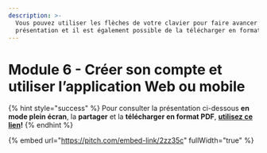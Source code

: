 ```yaml
---
description: >-
  Vous pouvez utiliser les flèches de votre clavier pour faire avancer la
  présentation et il est également possible de la télécharger en format PDF.
---
```


# Module 6 - Créer son compte et utiliser l’application Web ou mobile

{% hint style="success" %}
Pour consulter la présentation ci-dessous **en mode plein écran**, la **partager** et la **télécharger en format PDF**, [**utilisez ce lien**](https://pitch.braver.net/v/formation_utilisateurs_module6-2zz35c)**!**
{% endhint %}

{% embed url="https://pitch.com/embed-link/2zz35c" fullWidth="true" %}

